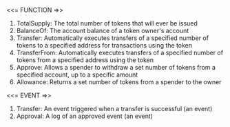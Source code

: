<!-- https://www.investopedia.com/news/what-erc20-and-what-does-it-mean-ethereum/#:~:text=TotalSupply%3A%20The%20total%20number%20of,for%20transactions%20using%20the%20token -->

<<= FUNCTION =>>
1. TotalSupply: The total number of tokens that will ever be issued
2. BalanceOf: The account balance of a token owner's account
3. Transfer: Automatically executes transfers of a specified number of tokens to a specified address for transactions using the token
4. TransferFrom: Automatically executes transfers of a specified number of tokens from a specified address using the token
5. Approve: Allows a spender to withdraw a set number of tokens from a specified account, up to a specific amount
6. Allowance: Returns a set number of tokens from a spender to the owner

<<= EVENT =>>
1. Transfer: An event triggered when a transfer is successful (an event)
2. Approval: A log of an approved event (an event)